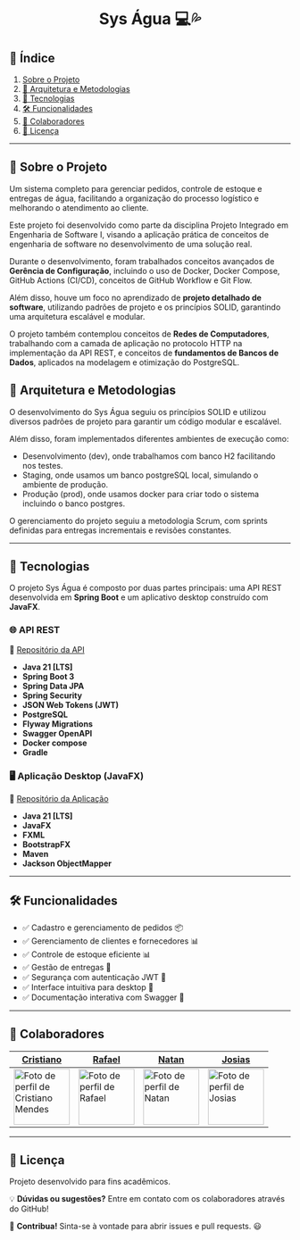 <h1 align="center"> Sys Água 💻💦</h1>

## 📌 Índice

1. [Sobre o Projeto](#sobre-o-projeto)
2. [📌 Arquitetura e Metodologias](#-arquitetura-e-metodologias)
2. [🚀 Tecnologias](#tecnologias)
3. [🛠️ Funcionalidades](#funcionalidades)
4. [🤝 Colaboradores](#colaboradores)
5. [📄 Licença](#licenca)

---

## 📜 Sobre o Projeto&#x20;

Um sistema completo para gerenciar pedidos, controle de estoque e entregas de água, facilitando a organização do processo logístico e melhorando o atendimento ao cliente.

Este projeto foi desenvolvido como parte da disciplina Projeto Integrado em Engenharia de Software I, visando a aplicação prática de conceitos de engenharia de software no desenvolvimento de uma solução real.

Durante o desenvolvimento, foram trabalhados conceitos avançados de **Gerência de Configuração**, incluindo o uso de Docker, Docker Compose, GitHub Actions (CI/CD), conceitos de GitHub Workflow e Git Flow.

Além disso, houve um foco no aprendizado de **projeto detalhado de software**, utilizando padrões de projeto e os princípios SOLID, garantindo uma arquitetura escalável e modular.

O projeto também contemplou conceitos de **Redes de Computadores**, trabalhando com a camada de aplicação no protocolo HTTP na implementação da API REST, e conceitos de **fundamentos de Bancos de Dados**, aplicados na modelagem e otimização do PostgreSQL.

## 📌 Arquitetura e Metodologias

O desenvolvimento do Sys Água seguiu os princípios SOLID e utilizou diversos padrões de projeto para garantir um código modular e escalável.

Além disso, foram implementados diferentes ambientes de execução como:
- Desenvolvimento (dev), onde trabalhamos com banco H2 facilitando nos testes.
- Staging, onde usamos um banco postgreSQL local, simulando o ambiente de produção.
- Produção (prod), onde usamos docker para criar todo o sistema incluindo o banco postgres.

O gerenciamento do projeto seguiu a metodologia Scrum, com sprints definidas para entregas incrementais e revisões constantes.

---

## 🚀 Tecnologias&#x20;

O projeto Sys Água é composto por duas partes principais: uma API REST desenvolvida em **Spring Boot** e um aplicativo desktop construído com **JavaFX**.

### 🌐 API REST

🔗 [Repositório da API](https://github.com/CristianoMends/sys-agua/tree/develop/sysagua-api)

- **Java 21 [LTS]**
- **Spring Boot 3**
- **Spring Data JPA**
- **Spring Security**
- **JSON Web Tokens (JWT)**
- **PostgreSQL**
- **Flyway Migrations**
- **Swagger OpenAPI**
- **Docker compose**
- **Gradle**

### 🖥️ Aplicação Desktop (JavaFX)

🔗 [Repositório da Aplicação](https://github.com/CristianoMends/sys-agua/tree/develop/sysagua-app)

- **Java 21 [LTS]**
- **JavaFX**
- **FXML**
- **BootstrapFX**
- **Maven**
- **Jackson ObjectMapper**

---

## 🛠️ Funcionalidades&#x20;

- ✅ Cadastro e gerenciamento de pedidos 📦
- ✅ Gerenciamento de clientes e fornecedores 📊
- ✅ Controle de estoque eficiente 📊
- ✅ Gestão de entregas 🚚
- ✅ Segurança com autenticação JWT 🔐
- ✅ Interface intuitiva para desktop 🎨
- ✅ Documentação interativa com Swagger 📜

---

## 🤝 Colaboradores&#x20;

| [Cristiano](https://github.com/CristianoMends)                                                                            | [Rafael](https://github.com/Rafaelleit3)                                                                        | [Natan](https://github.com/jnatansb)                                                                           | [Josias](https://github.com/josiasdev)                                                                         |
|---------------------------------------------------------------------------------------------------------------------------|-----------------------------------------------------------------------------------------------------------------|----------------------------------------------------------------------------------------------------------------|----------------------------------------------------------------------------------------------------------------|
| <img src="https://avatars.githubusercontent.com/u/116528159?v=4" width="100px" alt="Foto de perfil de Cristiano Mendes"/> | <img src="https://avatars.githubusercontent.com/u/137407431?v=4" width="100px" alt="Foto de perfil de Rafael"/> | <img src="https://avatars.githubusercontent.com/u/111660222?v=4" width="100px" alt="Foto de perfil de Natan"/> | <img src="https://avatars.githubusercontent.com/u/71450649?v=4" width="100px" alt="Foto de perfil de Josias"/> |

---

## 📄 Licença&#x20;

Projeto desenvolvido para fins acadêmicos.

💡 **Dúvidas ou sugestões?** Entre em contato com os colaboradores através do GitHub!

🚀 **Contribua!** Sinta-se à vontade para abrir issues e pull requests. 😃

